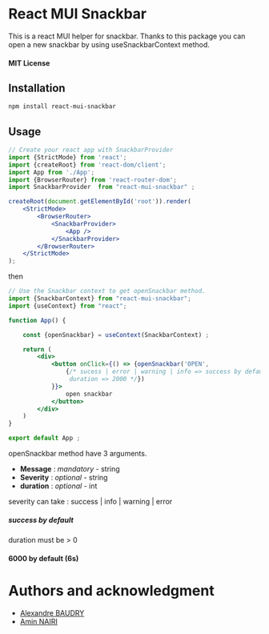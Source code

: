 # React MUI Snackbar
This is a react MUI helper for snackbar. Thanks to this package you can open a new 
snackbar by using useSnackbarContext method.
#### MIT License
## Installation
```bash
npm install react-mui-snackbar
```

## Usage 

```jsx
// Create your react app with SnackbarProvider
import {StrictMode} from 'react';
import {createRoot} from 'react-dom/client';
import App from './App';
import {BrowserRouter} from 'react-router-dom';
import SnackbarProvider  from "react-mui-snackbar" ;

createRoot(document.getElementById('root')).render(
    <StrictMode>
        <BrowserRouter>
            <SnackbarProvider>
                <App />
            </SnackbarProvider>
        </BrowserRouter>
    </StrictMode>
);

```
then
```jsx
// Use the Snackbar context to get openSnackbar method. 
import {SnackbarContext} from "react-mui-snackbar";
import {useContext} from "react";

function App() {

    const {openSnackbar} = useContext(SnackbarContext) ;

    return (
        <div>
            <button onClick={() => {openSnackbar('OPEN', 
                {/* sucess | error | warning | info => success by default ,
                 duration => 2000 */}) 
            }}>
                open snackbar
            </button> 
        </div>
    )
}

export default App ;
```
openSnackbar method have 3 arguments. 
 - **Message** : *mandatory*   - string
 - **Severity** : *optional*   - string
 - **duration** : *optional* - int

severity can take : success | info | warning | error 
##### success by default

duration must be > 0 
#### 6000 by default  (6s) 

# Authors and acknowledgment
 - [Alexandre BAUDRY](https://github.com/Alexandrebdry)
 - [Amin NAIRI](https://github.com/aminnairi)